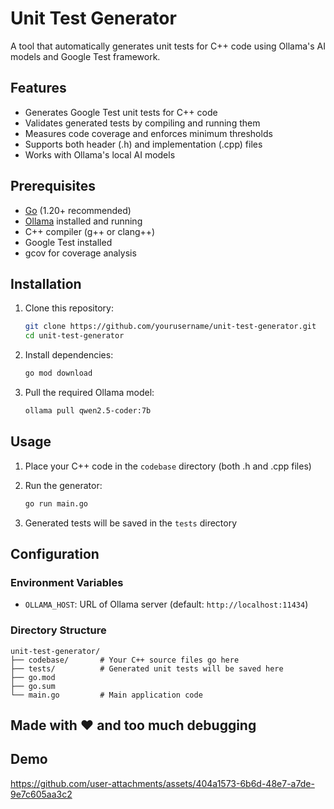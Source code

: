 # Unit Test Generator

A tool that automatically generates unit tests for C++ code using Ollama's AI models and Google Test framework.

## Features

- Generates Google Test unit tests for C++ code
- Validates generated tests by compiling and running them
- Measures code coverage and enforces minimum thresholds
- Supports both header (.h) and implementation (.cpp) files
- Works with Ollama's local AI models

## Prerequisites

- [Go](https://golang.org/dl/) (1.20+ recommended)
- [Ollama](https://ollama.ai/) installed and running
- C++ compiler (g++ or clang++)
- Google Test installed
- gcov for coverage analysis

## Installation

1. Clone this repository:
   ```bash
   git clone https://github.com/yourusername/unit-test-generator.git
   cd unit-test-generator
   ```

2. Install dependencies:
   ```bash
   go mod download
   ```

3. Pull the required Ollama model:
   ```bash
   ollama pull qwen2.5-coder:7b
   ```

## Usage

1. Place your C++ code in the `codebase` directory (both .h and .cpp files)

2. Run the generator:
   ```bash
   go run main.go
   ```

3. Generated tests will be saved in the `tests` directory

## Configuration

### Environment Variables

- `OLLAMA_HOST`: URL of Ollama server (default: `http://localhost:11434`)

### Directory Structure

```
unit-test-generator/
├── codebase/       # Your C++ source files go here
├── tests/          # Generated unit tests will be saved here
├── go.mod
├── go.sum
└── main.go         # Main application code
```

## Made with ❤️ and too much debugging

## Demo


https://github.com/user-attachments/assets/404a1573-6b6d-48e7-a7de-9e7c605aa3c2


